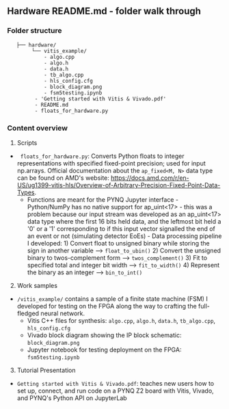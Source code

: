 ## Hardware README.md - folder walk through  

### Folder structure 

```
   ├── hardware/
        └── vitis_example/
            - algo.cpp
            - algo.h
            - data.h
            - tb_algo.cpp
            - hls_config.cfg
            - block_diagram.png
            - fsm5testing.ipynb
         - 'Getting started with Vitis & Vivado.pdf'
         - README.md
         - floats_for_hardware.py
```

### Content overview 

1) Scripts
- ``` floats_for_hardware.py```: Converts Python floats to integer representations with specified fixed-point precision; used for input np.arrays. Official documentation
  about the ```ap_fixed<M, N>``` data type can be found on AMD's website: https://docs.amd.com/r/en-US/ug1399-vitis-hls/Overview-of-Arbitrary-Precision-Fixed-Point-Data-Types.
     - Functions are meant for the PYNQ Jupyter interface
             - Python/NumPy has no native support for ap_uint<17> - this was a problem because our input stream was developed as an ap_uint<17> data type where the first                16 bits held data, and the leftmost bit held a '0' or a '1' corresponding to if this input vector signalled the end of an event or not (simulating detector                  EoEs)
             - Data processing pipeline I developed:
                   1) Convert float to unsigned binary while storing the sign in another variable --> ```float_to_ubin()```
                   2) Convert the unsigned binary to twos-complement form --> ```twos_complement()```
                   3) Fit to specified total and integer bit width --> ```fit_to_width()```
                   4) Represent the binary as an integer --> ```bin_to_int()```

2) Work samples
- ```/vitis_example/``` contains a sample of a finite state machine (FSM) I developed for testing on the FPGA along the way to crafting the full-fledged neural network.
   * Vitis C++ files for synthesis: ```algo.cpp```, ```algo.h```, ```data.h```, ```tb_algo.cpp```, ```hls_config.cfg```
   * Vivado block diagram showing the IP block schematic: ```block_diagram.png```
   * Jupyter notebook for testing deployment on the FPGA: ```fsm5testing.ipynb```

3) Tutorial Presentation
- ```Getting started with Vitis & Vivado.pdf```: teaches new users how to set up, connect, and run code on a PYNQ Z2 board with Vitis, Vivado, and PYNQ's Python API on JupyterLab


